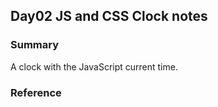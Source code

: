 ## Day02 JS and CSS Clock notes

### Summary
A clock with the JavaScript current time.

### Reference

